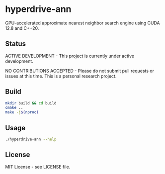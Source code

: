 # hyperdrive-ann

GPU-accelerated approximate nearest neighbor search engine using CUDA 12.8 and C++20.

## Status

ACTIVE DEVELOPMENT - This project is currently under active development.

NO CONTRIBUTIONS ACCEPTED - Please do not submit pull requests or issues at this time. This is a personal research project.

## Build

```bash
mkdir build && cd build
cmake ..
make -j$(nproc)
```

## Usage

```bash
./hyperdrive-ann --help
```

## License

MIT License - see LICENSE file.
